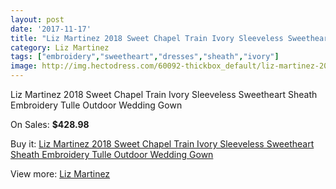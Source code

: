 ```yaml
---
layout: post
date: '2017-11-17'
title: "Liz Martinez 2018 Sweet Chapel Train Ivory Sleeveless Sweetheart Sheath Embroidery Tulle Outdoor Wedding Gown"
category: Liz Martinez
tags: ["embroidery","sweetheart","dresses","sheath","ivory"]
image: http://img.hectodress.com/60092-thickbox_default/liz-martinez-2018-sweet-chapel-train-ivory-sleeveless-sweetheart-sheath-embroidery-tulle-outdoor-wedding-gown.jpg
---
```

Liz Martinez 2018 Sweet Chapel Train Ivory Sleeveless Sweetheart Sheath Embroidery Tulle Outdoor Wedding Gown

On Sales: **$428.98**
<a href="https://www.hectodress.com/liz-martinez/19088-liz-martinez-2018-sweet-chapel-train-ivory-sleeveless-sweetheart-sheath-embroidery-tulle-outdoor-wedding-gown.html"><amp-img layout="responsive" width="600" height="600" src="//img.hectodress.com/60092-thickbox_default/liz-martinez-2018-sweet-chapel-train-ivory-sleeveless-sweetheart-sheath-embroidery-tulle-outdoor-wedding-gown.jpg" alt="Liz Martinez 2018 Sweet Chapel Train Ivory Sleeveless Sweetheart Sheath Embroidery Tulle Outdoor Wedding Gown 0" /></a>
<a href="https://www.hectodress.com/liz-martinez/19088-liz-martinez-2018-sweet-chapel-train-ivory-sleeveless-sweetheart-sheath-embroidery-tulle-outdoor-wedding-gown.html"><amp-img layout="responsive" width="600" height="600" src="//img.hectodress.com/60096-thickbox_default/liz-martinez-2018-sweet-chapel-train-ivory-sleeveless-sweetheart-sheath-embroidery-tulle-outdoor-wedding-gown.jpg" alt="Liz Martinez 2018 Sweet Chapel Train Ivory Sleeveless Sweetheart Sheath Embroidery Tulle Outdoor Wedding Gown 1" /></a>
<a href="https://www.hectodress.com/liz-martinez/19088-liz-martinez-2018-sweet-chapel-train-ivory-sleeveless-sweetheart-sheath-embroidery-tulle-outdoor-wedding-gown.html"><amp-img layout="responsive" width="600" height="600" src="//img.hectodress.com/60095-thickbox_default/liz-martinez-2018-sweet-chapel-train-ivory-sleeveless-sweetheart-sheath-embroidery-tulle-outdoor-wedding-gown.jpg" alt="Liz Martinez 2018 Sweet Chapel Train Ivory Sleeveless Sweetheart Sheath Embroidery Tulle Outdoor Wedding Gown 2" /></a>
<a href="https://www.hectodress.com/liz-martinez/19088-liz-martinez-2018-sweet-chapel-train-ivory-sleeveless-sweetheart-sheath-embroidery-tulle-outdoor-wedding-gown.html"><amp-img layout="responsive" width="600" height="600" src="//img.hectodress.com/60094-thickbox_default/liz-martinez-2018-sweet-chapel-train-ivory-sleeveless-sweetheart-sheath-embroidery-tulle-outdoor-wedding-gown.jpg" alt="Liz Martinez 2018 Sweet Chapel Train Ivory Sleeveless Sweetheart Sheath Embroidery Tulle Outdoor Wedding Gown 3" /></a>
<a href="https://www.hectodress.com/liz-martinez/19088-liz-martinez-2018-sweet-chapel-train-ivory-sleeveless-sweetheart-sheath-embroidery-tulle-outdoor-wedding-gown.html"><amp-img layout="responsive" width="600" height="600" src="//img.hectodress.com/60093-thickbox_default/liz-martinez-2018-sweet-chapel-train-ivory-sleeveless-sweetheart-sheath-embroidery-tulle-outdoor-wedding-gown.jpg" alt="Liz Martinez 2018 Sweet Chapel Train Ivory Sleeveless Sweetheart Sheath Embroidery Tulle Outdoor Wedding Gown 4" /></a>

Buy it: [Liz Martinez 2018 Sweet Chapel Train Ivory Sleeveless Sweetheart Sheath Embroidery Tulle Outdoor Wedding Gown](https://www.hectodress.com/liz-martinez/19088-liz-martinez-2018-sweet-chapel-train-ivory-sleeveless-sweetheart-sheath-embroidery-tulle-outdoor-wedding-gown.html "Liz Martinez 2018 Sweet Chapel Train Ivory Sleeveless Sweetheart Sheath Embroidery Tulle Outdoor Wedding Gown")

View more: [Liz Martinez](https://www.hectodress.com/355-liz-martinez "Liz Martinez")